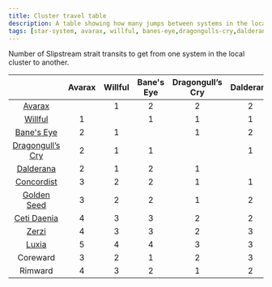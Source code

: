 ```yaml
---
title: Cluster travel table
description: A table showing how many jumps between systems in the local cluster.
tags: [star-system, avarax, willful, banes-eye,dragongulls-cry,dalderana,concordist,golden-seed,ceti-daenia,zerzi,luxia]
---
```


Number of Slipstream strait transits to get from one system in the local cluster to another.

|                                                  | Avarax | Willful | Bane's Eye | Dragongull’s Cry | Dalderana | Concordist | Golden Seed | Ceti Daenia | Zerzi | Luxia | Coreward | Rimward |
|:------------------------------------------------:|:------:|:-------:|:----------:|:----------------:|:---------:|:----------:|:-----------:|:-----------:|:-----:|:-----:|:--------:|:-------:|
|          [Avarax](star-systems/avarax)           |        |    1    |     2      |        2         |     2     |     3      |      3      |      4      |   4   |   5   |    3     |    4    |
|         [Willful](star-systems/willful)          |   1    |         |     1      |        1         |     1     |     2      |      2      |      3      |   3   |   4   |    2     |    3    |
|       [Bane's Eye](star-systems/banes-eye)       |   2    |    1    |            |        1         |     2     |     2      |      2      |      3      |   3   |   4   |    1     |    2    |
| [Dragongull’s Cry](star-systems/dragongulls-cry) |   2    |    1    |     1      |                  |     1     |     1      |      1      |      2      |   2   |   3   |    2     |    1    |
|       [Dalderana](star-systems/dalderana)        |   2    |    1    |     2      |        1         |           |     1      |      2      |      2      |   3   |   3   |    3     |    2    |
|      [Concordist](star-systems/concordist)       |   3    |    2    |     2      |        1         |     1     |            |      1      |      2      |   3   |   3   |    3     |    2    |
|     [Golden Seed](star-systems/golden-seed)      |   3    |    2    |     2      |        1         |     2     |     1      |             |      1      |   1   |   2   |    3     |    2    |
|     [Ceti Daenia](star-systems/ceti-daenia)      |   4    |    3    |     3      |        2         |     2     |     2      |      1      |             |   1   |   1   |    4     |    3    |
|           [Zerzi](star-systems/zerzi)            |   4    |    3    |     3      |        2         |     3     |     3      |      1      |      1      |       |   1   |    4     |    3    |
|           [Luxia](star-systems/luxia)            |   5    |    4    |     4      |        3         |     3     |     3      |      2      |      1      |   1   |       |    5     |    4    |
|                     Coreward                     |   3    |    2    |     1      |        2         |     3     |     3      |      3      |      4      |   4   |   5   |          |    3    |
|                     Rimward                      |   4    |    3    |     2      |        1         |     2     |     2      |      2      |      3      |   3   |   4   |    3     |         |

